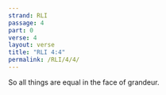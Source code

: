 ```yaml
---
strand: RLI
passage: 4
part: 0
verse: 4
layout: verse
title: "RLI 4:4"
permalink: /RLI/4/4/
---
```

So all things are equal in the face of grandeur.
